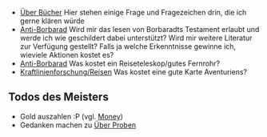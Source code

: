 * [Über Bücher](Frag%20den%20Meister/Über%20Bücher.md) Hier stehen einige Frage und Fragezeichen drin, die ich gerne klären würde
* [Anti-Borbarad](Andrew/Steigern.md#Anti-Borbarad) Wird mir das lesen von Borbaradts Testament erlaubt und werde ich wie geschildert dabei unterstützt? Wird mir weitere Literatur zur Verfügung gestellt? Falls ja welche Erkenntnisse gewinne ich, wieviele Aktionen kostet es?
* [Anti-Borbarad](Andrew/Steigern.md#Anti-Borbarad) Was kostet ein Reiseteleskop/gutes Fernrohr?
* [Kraftlinienforschung/Reisen](Andrew/Steigern.md#Kraftlinienforschung/Reisen) Was kostet eine gute Karte Aventuriens?

## Todos des Meisters
* Gold auszahlen :P (vgl. [Money](Notizen/Money.md))
* Gedanken machen zu [Über Proben](Frag%20den%20Meister/Über%20Proben.md)